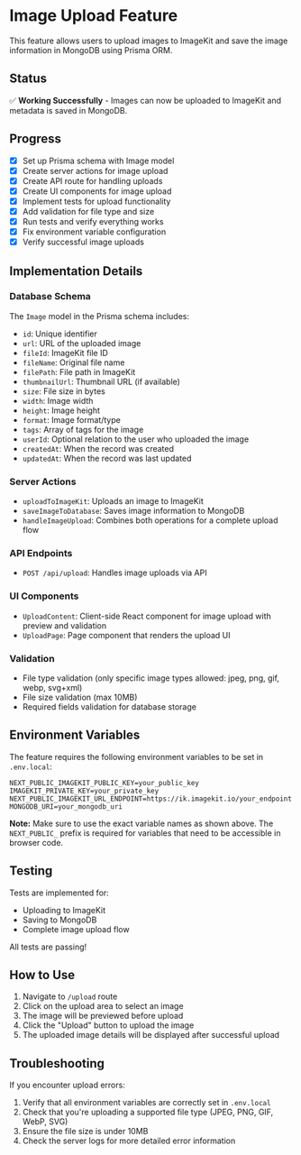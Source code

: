 # Image Upload Feature

This feature allows users to upload images to ImageKit and save the image information in MongoDB using Prisma ORM.

## Status

✅ **Working Successfully** - Images can now be uploaded to ImageKit and metadata is saved in MongoDB.

## Progress

- [x] Set up Prisma schema with Image model
- [x] Create server actions for image upload
- [x] Create API route for handling uploads
- [x] Create UI components for image upload
- [x] Implement tests for upload functionality
- [x] Add validation for file type and size
- [x] Run tests and verify everything works
- [x] Fix environment variable configuration
- [x] Verify successful image uploads

## Implementation Details

### Database Schema

The `Image` model in the Prisma schema includes:
- `id`: Unique identifier
- `url`: URL of the uploaded image
- `fileId`: ImageKit file ID
- `fileName`: Original file name
- `filePath`: File path in ImageKit
- `thumbnailUrl`: Thumbnail URL (if available)
- `size`: File size in bytes
- `width`: Image width
- `height`: Image height
- `format`: Image format/type
- `tags`: Array of tags for the image
- `userId`: Optional relation to the user who uploaded the image
- `createdAt`: When the record was created
- `updatedAt`: When the record was last updated

### Server Actions

- `uploadToImageKit`: Uploads an image to ImageKit
- `saveImageToDatabase`: Saves image information to MongoDB
- `handleImageUpload`: Combines both operations for a complete upload flow

### API Endpoints

- `POST /api/upload`: Handles image uploads via API

### UI Components

- `UploadContent`: Client-side React component for image upload with preview and validation
- `UploadPage`: Page component that renders the upload UI

### Validation

- File type validation (only specific image types allowed: jpeg, png, gif, webp, svg+xml)
- File size validation (max 10MB)
- Required fields validation for database storage

## Environment Variables

The feature requires the following environment variables to be set in `.env.local`:

```
NEXT_PUBLIC_IMAGEKIT_PUBLIC_KEY=your_public_key
IMAGEKIT_PRIVATE_KEY=your_private_key
NEXT_PUBLIC_IMAGEKIT_URL_ENDPOINT=https://ik.imagekit.io/your_endpoint
MONGODB_URI=your_mongodb_uri
```

**Note:** Make sure to use the exact variable names as shown above. The `NEXT_PUBLIC_` prefix is required for variables that need to be accessible in browser code.

## Testing

Tests are implemented for:
- Uploading to ImageKit
- Saving to MongoDB
- Complete image upload flow

All tests are passing!

## How to Use

1. Navigate to `/upload` route
2. Click on the upload area to select an image
3. The image will be previewed before upload
4. Click the "Upload" button to upload the image
5. The uploaded image details will be displayed after successful upload

## Troubleshooting

If you encounter upload errors:

1. Verify that all environment variables are correctly set in `.env.local`
2. Check that you're uploading a supported file type (JPEG, PNG, GIF, WebP, SVG)
3. Ensure the file size is under 10MB
4. Check the server logs for more detailed error information
